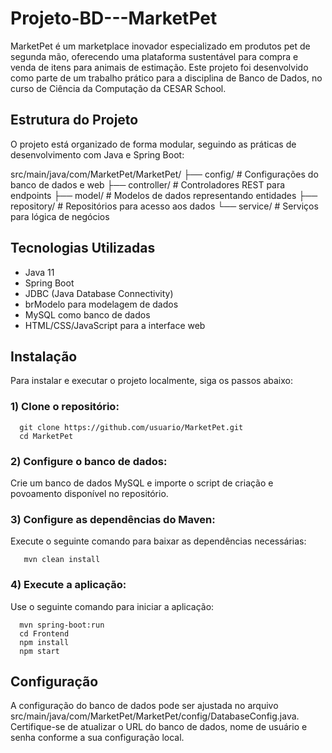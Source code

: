 # Projeto-BD---MarketPet

  MarketPet é um marketplace inovador especializado em produtos pet de segunda mão, oferecendo uma plataforma sustentável para compra e venda de itens para animais de estimação. Este projeto foi desenvolvido como parte de um trabalho prático para a disciplina de Banco de Dados, no curso de Ciência da Computação da CESAR School.

## Estrutura do Projeto
  O projeto está organizado de forma modular, seguindo as práticas de desenvolvimento com Java e Spring Boot:

src/main/java/com/MarketPet/MarketPet/
├── config/                     # Configurações do banco de dados e web
├── controller/                 # Controladores REST para endpoints
├── model/                      # Modelos de dados representando entidades
├── repository/                 # Repositórios para acesso aos dados
└── service/                    # Serviços para lógica de negócios

## Tecnologias Utilizadas
- Java 11
- Spring Boot
- JDBC (Java Database Connectivity)
- brModelo para modelagem de dados
- MySQL como banco de dados
- HTML/CSS/JavaScript para a interface web
  
## Instalação
  Para instalar e executar o projeto localmente, siga os passos abaixo:

### 1) Clone o repositório:

      git clone https://github.com/usuario/MarketPet.git
      cd MarketPet

### 2) Configure o banco de dados:

Crie um banco de dados MySQL e importe o script de criação e povoamento disponível no repositório.

### 3) Configure as dependências do Maven:

Execute o seguinte comando para baixar as dependências necessárias:

       mvn clean install

### 4) Execute a aplicação:

Use o seguinte comando para iniciar a aplicação:

      mvn spring-boot:run
      cd Frontend
      npm install
      npm start

## Configuração
  A configuração do banco de dados pode ser ajustada no arquivo src/main/java/com/MarketPet/MarketPet/config/DatabaseConfig.java. Certifique-se de atualizar o URL do banco de dados, nome de usuário e senha conforme a sua configuração local.
